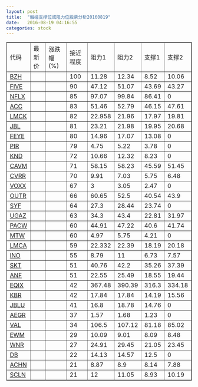 ```yaml
---
layout: post
title:  "触碰支撑位或阻力位股票分析20160819"
date:   2016-08-19 04:16:55
categories: stock
---
```

<script type="text/javascript">
var stockList = []
stockList.push('gb_bzh');
stockList.push('gb_five');
stockList.push('gb_nflx');
stockList.push('gb_acc');
stockList.push('gb_lmck');
stockList.push('gb_jbl');
stockList.push('gb_feye');
stockList.push('gb_pir');
stockList.push('gb_knd');
stockList.push('gb_cavm');
stockList.push('gb_cvrr');
stockList.push('gb_voxx');
stockList.push('gb_outr');
stockList.push('gb_syf');
stockList.push('gb_ugaz');
stockList.push('gb_pacw');
stockList.push('gb_mtw');
stockList.push('gb_lmca');
stockList.push('gb_ino');
stockList.push('gb_skt');
stockList.push('gb_anf');
stockList.push('gb_eqix');
stockList.push('gb_kbr');
stockList.push('gb_jblu');
stockList.push('gb_aegr');
stockList.push('gb_val');
stockList.push('gb_ewm');
stockList.push('gb_wnr');
stockList.push('gb_db');
stockList.push('gb_achn');
stockList.push('gb_scln');
</script>
<table border="1">
 <tr>
 <td>代码</td>
 <td>最新价</td>
 <td>涨跌幅(%)</td>
 <td>接近程度</td>
 <td>阻力1</td>
 <td>阻力2</td>
 <td>支撑1</td>
 <td>支撑2</td>
</tr>
  <tr id="bzh" class="green">
  <td><a href="http://stock.finance.sina.com.cn/usstock/quotes/BZH.html" target="_blank">BZH</a></td><td></td><td></td><td>100</td><td>11.28</td><td>12.34</td><td>8.52</td><td>10.06</td></tr>
  <tr id="five" class="red">
  <td><a href="http://stock.finance.sina.com.cn/usstock/quotes/FIVE.html" target="_blank">FIVE</a></td><td></td><td></td><td>90</td><td>47.12</td><td>51.07</td><td>43.69</td><td>43.27</td></tr>
  <tr id="nflx" class="red">
  <td><a href="http://stock.finance.sina.com.cn/usstock/quotes/NFLX.html" target="_blank">NFLX</a></td><td></td><td></td><td>85</td><td>97.07</td><td>99.84</td><td>86.41</td><td>0</td></tr>
  <tr id="acc" class="red">
  <td><a href="http://stock.finance.sina.com.cn/usstock/quotes/ACC.html" target="_blank">ACC</a></td><td></td><td></td><td>83</td><td>51.46</td><td>52.79</td><td>46.15</td><td>47.61</td></tr>
  <tr id="lmck" class="red">
  <td><a href="http://stock.finance.sina.com.cn/usstock/quotes/LMCK.html" target="_blank">LMCK</a></td><td></td><td></td><td>82</td><td>22.958</td><td>21.96</td><td>17.97</td><td>19.81</td></tr>
  <tr id="jbl" class="green">
  <td><a href="http://stock.finance.sina.com.cn/usstock/quotes/JBL.html" target="_blank">JBL</a></td><td></td><td></td><td>81</td><td>23.21</td><td>21.98</td><td>19.95</td><td>20.68</td></tr>
  <tr id="feye" class="red">
  <td><a href="http://stock.finance.sina.com.cn/usstock/quotes/FEYE.html" target="_blank">FEYE</a></td><td></td><td></td><td>80</td><td>14.96</td><td>17.07</td><td>13.08</td><td>0</td></tr>
  <tr id="pir" class="green">
  <td><a href="http://stock.finance.sina.com.cn/usstock/quotes/PIR.html" target="_blank">PIR</a></td><td></td><td></td><td>79</td><td>4.75</td><td>5.22</td><td>3.78</td><td>0</td></tr>
  <tr id="knd" class="red">
  <td><a href="http://stock.finance.sina.com.cn/usstock/quotes/KND.html" target="_blank">KND</a></td><td></td><td></td><td>72</td><td>10.66</td><td>12.32</td><td>8.23</td><td>0</td></tr>
  <tr id="cavm" class="green">
  <td><a href="http://stock.finance.sina.com.cn/usstock/quotes/CAVM.html" target="_blank">CAVM</a></td><td></td><td></td><td>71</td><td>58.15</td><td>58.23</td><td>45.59</td><td>51.45</td></tr>
  <tr id="cvrr" class="green">
  <td><a href="http://stock.finance.sina.com.cn/usstock/quotes/CVRR.html" target="_blank">CVRR</a></td><td></td><td></td><td>70</td><td>9.91</td><td>7.03</td><td>5.75</td><td>6.48</td></tr>
  <tr id="voxx" class="red">
  <td><a href="http://stock.finance.sina.com.cn/usstock/quotes/VOXX.html" target="_blank">VOXX</a></td><td></td><td></td><td>67</td><td>3</td><td>3.05</td><td>2.47</td><td>0</td></tr>
  <tr id="outr" class="red">
  <td><a href="http://stock.finance.sina.com.cn/usstock/quotes/OUTR.html" target="_blank">OUTR</a></td><td></td><td></td><td>66</td><td>60.65</td><td>52.5</td><td>40.54</td><td>43.9</td></tr>
  <tr id="syf" class="red">
  <td><a href="http://stock.finance.sina.com.cn/usstock/quotes/SYF.html" target="_blank">SYF</a></td><td></td><td></td><td>64</td><td>27.3</td><td>28.44</td><td>23.74</td><td>0</td></tr>
  <tr id="ugaz" class="red">
  <td><a href="http://stock.finance.sina.com.cn/usstock/quotes/UGAZ.html" target="_blank">UGAZ</a></td><td></td><td></td><td>63</td><td>34.3</td><td>43.4</td><td>22.81</td><td>31.97</td></tr>
  <tr id="pacw" class="green">
  <td><a href="http://stock.finance.sina.com.cn/usstock/quotes/PACW.html" target="_blank">PACW</a></td><td></td><td></td><td>60</td><td>44.91</td><td>47.22</td><td>40.6</td><td>41.74</td></tr>
  <tr id="mtw" class="red">
  <td><a href="http://stock.finance.sina.com.cn/usstock/quotes/MTW.html" target="_blank">MTW</a></td><td></td><td></td><td>60</td><td>4.97</td><td>5.75</td><td>4.21</td><td>0</td></tr>
  <tr id="lmca" class="red">
  <td><a href="http://stock.finance.sina.com.cn/usstock/quotes/LMCA.html" target="_blank">LMCA</a></td><td></td><td></td><td>59</td><td>22.332</td><td>22.39</td><td>18.19</td><td>20.18</td></tr>
  <tr id="ino" class="red">
  <td><a href="http://stock.finance.sina.com.cn/usstock/quotes/INO.html" target="_blank">INO</a></td><td></td><td></td><td>55</td><td>8.79</td><td>11</td><td>6.73</td><td>7.57</td></tr>
  <tr id="skt" class="red">
  <td><a href="http://stock.finance.sina.com.cn/usstock/quotes/SKT.html" target="_blank">SKT</a></td><td></td><td></td><td>51</td><td>40.76</td><td>42.2</td><td>35.26</td><td>37.39</td></tr>
  <tr id="anf" class="red">
  <td><a href="http://stock.finance.sina.com.cn/usstock/quotes/ANF.html" target="_blank">ANF</a></td><td></td><td></td><td>51</td><td>22.55</td><td>25.49</td><td>18.55</td><td>19.44</td></tr>
  <tr id="eqix" class="red">
  <td><a href="http://stock.finance.sina.com.cn/usstock/quotes/EQIX.html" target="_blank">EQIX</a></td><td></td><td></td><td>42</td><td>367.48</td><td>390.39</td><td>316.3</td><td>334.18</td></tr>
  <tr id="kbr" class="green">
  <td><a href="http://stock.finance.sina.com.cn/usstock/quotes/KBR.html" target="_blank">KBR</a></td><td></td><td></td><td>42</td><td>17.84</td><td>17.84</td><td>14.19</td><td>15.56</td></tr>
  <tr id="jblu" class="red">
  <td><a href="http://stock.finance.sina.com.cn/usstock/quotes/JBLU.html" target="_blank">JBLU</a></td><td></td><td></td><td>41</td><td>16.8</td><td>18.78</td><td>14.76</td><td>0</td></tr>
  <tr id="aegr" class="red">
  <td><a href="http://stock.finance.sina.com.cn/usstock/quotes/AEGR.html" target="_blank">AEGR</a></td><td></td><td></td><td>37</td><td>1.57</td><td>1.68</td><td>1.23</td><td>0</td></tr>
  <tr id="val" class="red">
  <td><a href="http://stock.finance.sina.com.cn/usstock/quotes/VAL.html" target="_blank">VAL</a></td><td></td><td></td><td>34</td><td>106.5</td><td>107.12</td><td>81.18</td><td>85.02</td></tr>
  <tr id="ewm" class="green">
  <td><a href="http://stock.finance.sina.com.cn/usstock/quotes/EWM.html" target="_blank">EWM</a></td><td></td><td></td><td>29</td><td>10.09</td><td>9.01</td><td>8.09</td><td>8.48</td></tr>
  <tr id="wnr" class="green">
  <td><a href="http://stock.finance.sina.com.cn/usstock/quotes/WNR.html" target="_blank">WNR</a></td><td></td><td></td><td>27</td><td>24.91</td><td>29.45</td><td>21.05</td><td>23.45</td></tr>
  <tr id="db" class="red">
  <td><a href="http://stock.finance.sina.com.cn/usstock/quotes/DB.html" target="_blank">DB</a></td><td></td><td></td><td>22</td><td>14.13</td><td>14.57</td><td>12.5</td><td>0</td></tr>
  <tr id="achn" class="red">
  <td><a href="http://stock.finance.sina.com.cn/usstock/quotes/ACHN.html" target="_blank">ACHN</a></td><td></td><td></td><td>21</td><td>8.87</td><td>8.9</td><td>8.14</td><td>7.88</td></tr>
  <tr id="scln" class="green">
  <td><a href="http://stock.finance.sina.com.cn/usstock/quotes/SCLN.html" target="_blank">SCLN</a></td><td></td><td></td><td>21</td><td>12</td><td>11.05</td><td>8.93</td><td>10.19</td></tr>
</table>
